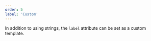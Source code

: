```yaml
---
order: 5
label: 'Custom'
---
```


In addition to using strings, the `label` attribute can be set as a custom template.

